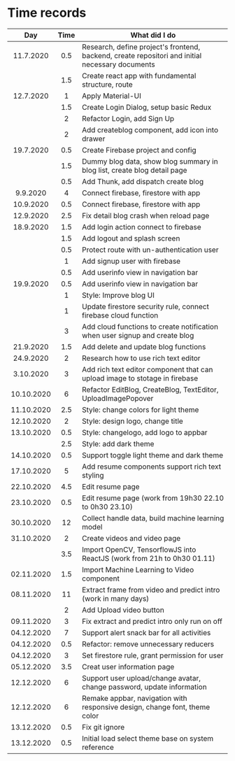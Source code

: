 # Time records

|    Day     | Time | What did I do                                                                                   |
| :--------: | :--: | ----------------------------------------------------------------------------------------------- |
| 11.7.2020  | 0.5  | Research, define project's frontend, backend, create repositori and initial necessary documents |
|            | 1.5  | Create react app with fundamental structure, route                                              |
| 12.7.2020  |  1   | Apply Material-UI                                                                               |
|            | 1.5  | Create Login Dialog, setup basic Redux                                                          |
|            |  2   | Refactor Login, add Sign Up                                                                     |
|            |  2   | Add createblog component, add icon into drawer                                                  |
| 19.7.2020  | 0.5  | Create Firebase project and config                                                              |
|            | 1.5  | Dummy blog data, show blog summary in blog list, create blog detail page                        |
|            | 0.5  | Add Thunk, add dispatch create blog                                                             |
|  9.9.2020  |  4   | Connect firebase, firestore with app                                                            |
| 10.9.2020  | 0.5  | Connect firebase, firestore with app                                                            |
| 12.9.2020  | 2.5  | Fix detail blog crash when reload page                                                          |
| 18.9.2020  | 1.5  | Add login action connect to firebase                                                            |
|            | 1.5  | Add logout and splash screen                                                                    |
|            | 0.5  | Protect route with un-authentication user                                                       |
|            |  1   | Add signup user with firebase                                                                   |
|            | 0.5  | Add userinfo view in navigation bar                                                             |
| 19.9.2020  | 0.5  | Add userinfo view in navigation bar                                                             |
|            |  1   | Style: Improve blog UI                                                                          |
|            |  1   | Update firestore security rule, connect firebase cloud function                                 |
|            |  3   | Add cloud functions to create notification when user signup and create blog                     |
| 21.9.2020  | 1.5  | Add delete and update blog functions                                                            |
| 24.9.2020  |  2   | Research how to use rich text editor                                                            |
| 3.10.2020  |  3   | Add rich text editor component that can upload image to stotage in firebase                     |
| 10.10.2020 |  6   | Refactor EditBlog, CreateBlog, TextEditor, UploadImagePopover                                   |
| 11.10.2020 | 2.5  | Style: change colors for light theme                                                            |
| 12.10.2020 |  2   | Style: design logo, change title                                                                |
| 13.10.2020 | 0.5  | Style: changelogo, add logo to appbar                                                           |
|            | 2.5  | Style: add dark theme                                                                           |
| 14.10.2020 | 0.5  | Support toggle light theme and dark theme                                                       |
| 17.10.2020 |  5   | Add resume components support rich text styling                                                 |
| 22.10.2020 | 4.5  | Edit resume page                                                                                |
| 23.10.2020 | 0.5  | Edit resume page (work from 19h30 22.10 to 0h30 23.10)                                          |
| 30.10.2020 |  12  | Collect handle data, build machine learning model                                               |
| 31.10.2020 |  2   | Create videos and video page                                                                    |
|            | 3.5  | Import OpenCV, TensorflowJS into ReactJS (work from 21h to 0h30 01.11)                          |
| 02.11.2020 | 1.5  | Import Machine Learning to Video component                                                      |
| 08.11.2020 |  11  | Extract frame from video and predict intro (work in many days)                                  |
|            |  2   | Add Upload video button                                                                         |
| 09.11.2020 |  3   | Fix extract and predict intro only run on off                                                   |
| 04.12.2020 |  7   | Support alert snack bar for all activities                                                      |
| 04.12.2020 | 0.5  | Refactor: remove unnecessary reducers                                                           |
| 04.12.2020 |  3   | Set firestore rule, grant permission for user                                                   |
| 05.12.2020 | 3.5  | Creat user information page                                                                     |
| 12.12.2020 |  6   | Support user upload/change avatar, change password, update information                          |
| 12.12.2020 |  6   | Remake appbar, navigation with responsive design, change font, theme color                      |
| 13.12.2020 | 0.5  | Fix git ignore                                                                                  |
| 13.12.2020 | 0.5  | Initial load select theme base on system reference                                              |
